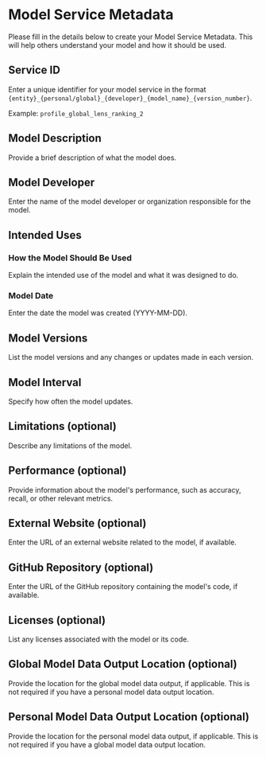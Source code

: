 # Model Service Metadata

Please fill in the details below to create your Model Service Metadata. This will help others understand your model and how it should be used.

## Service ID

Enter a unique identifier for your model service in the format `{entity}_{personal/global}_{developer}_{model_name}_{version_number}`.

Example: `profile_global_lens_ranking_2`

## Model Description

Provide a brief description of what the model does.

## Model Developer

Enter the name of the model developer or organization responsible for the model.

## Intended Uses

### How the Model Should Be Used

Explain the intended use of the model and what it was designed to do.

### Model Date

Enter the date the model was created (YYYY-MM-DD).

## Model Versions

List the model versions and any changes or updates made in each version.

## Model Interval

Specify how often the model updates.

## Limitations (optional)

Describe any limitations of the model.

## Performance (optional)

Provide information about the model's performance, such as accuracy, recall, or other relevant metrics.

## External Website (optional)

Enter the URL of an external website related to the model, if available.

## GitHub Repository (optional)

Enter the URL of the GitHub repository containing the model's code, if available.

## Licenses (optional)

List any licenses associated with the model or its code.

## Global Model Data Output Location (optional)

Provide the location for the global model data output, if applicable. This is not required if you have a personal model data output location.

## Personal Model Data Output Location (optional)

Provide the location for the personal model data output, if applicable. This is not required if you have a global model data output location.
